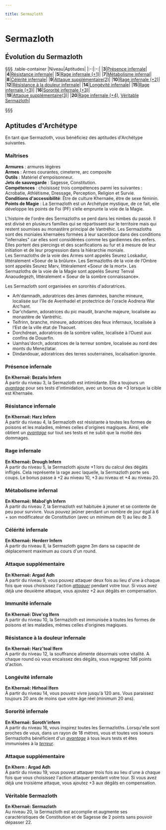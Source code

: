 ```yaml
---

title: Sermazloth
---
```

# Sermazloth   
## Évolution du Sermazloth  
§§§ .table-container
|Niveau|Aptitudes|
|:-:|:-:|
|**3**|[Présence infernale](#presence-infernale)|
|**4**|[Résistance infernale](#resistance-infernale)|
|**5**|[Rage infernale (+1)](#rage-infernale)|
|**7**|[Métabolisme infernal](#metabolisme-infernal)|
|**8**|[Célérité infernale](#celerite-infernale)|
|**9**|[Attaque supplémentaire(2)](#attaque-supplementaire)|
|**10**|[Rage infernale (+2)](#rage-infernale)|
|**12**|[Résistance à la douleur infernale](#resistance-a-la-douleur)|
|**14**|[Longévité infernale](#longevite-infernale)|
|**15**|[Rage infernale (+3)](#rage-infernale)|
|**16**|[Sororité infernale (+3)](#sororite-infernale)|  
|**19**|[Attaque supplémentaire(3)](#attaque-supplementaire)|
|**20**|[Rage infernale (+4)](#rage-infernale), [Véritable Sermazloth](#veritable-sermazloth)|

§§§

## Aptitudes d'Archétype  
En tant que Sermazloth, vous bénéficiez des aptitudes d'Archétype suivantes.

### Maîtrises  
**Armures** : armures légères  
**Armes** : Armes courantes, cimeterre, arc composite  
**Outils** : Matériel d'empoisonneur.    
**Jets de sauvegarde** : Sagesse, Constitution.    
**Compétences** : choisissez trois compétences parmi les suivantes : Acrobatie, Athlétisme, Dressage, Perception, Religion et Survie.    
**Conditions d'accessibilité**: Être de culture Khernaëe, être de sexe féminin.    
**Points de Magie** : La Sermazloth est un Archétype mystique, de ce fait, elle développe les points de Foi (PF) s’elle emprunte la voie de la Magie.  

L'histoire de l'ordre des Sermazloths se perd dans les nimbes du passé. Il est divisé en plusieurs familles qui se répartissent sur le territoire mais qui restent soumises au monastère principal de Vantréhic. Les Sermazloths sont des moniales khernaëes formées à leur sacerdoce dans des conditions "infernales" car elles sont considérées comme les gardiennes des enfers. Elles portent des piercings et des scarifications au fur et à mesure de leur initiation et de leur progression dans la hiérarchie moniale.     
Les Sermazloths de la voie des Armes sont appelés Seurez Loskadur, littéralement «Soeur de la brûlure». Les Sermazloths de la voie de l’Ombre sont appelés Seurez Marv, littéralement «Soeur de la mort». Les Sermazloths de la voie de la Magie sont appelés Seurez Tenval Anaoudegezh, littéralement « Soeur de la sombre connaissance».  

Les Sermazloth sont organisées en sororités d'adoratrices.

- Arh'damnadh, adoratrices des âmes damnées, banche mineure, localisée sur l'île de Avenhadel et protectrice de l'oracle Aodrena War Arc’hant.  
- Dar'chdamn, adoratrices du pic maudit, branche majeure, localisée au monastère de Vantréhic.  
- Teifrinn, branche, mineure, adoratrices des feux infernaux, localisée à l’Est de la ville état de Thaouet.  
- Dorchdrean, adoratrices de la sombre vallée, localisée à l’Ouest aux confins de Douarfin.  
- Uamhas'dorch, adoratrices de la terreur sombre, localisée au nord des monts du Menezlatar.  
- Dindandouar, adoratrices des terres souterraines, localisation ignorée.  

### Présence infernale  
**En Khernaë: Bezañs Infern**    
À partir du niveau 3,  la Sermazloth est intimidante. Elle a toujours un [_avantage_](/utiliser-les-caracteristiques/#avantage-et-desavantage) pour ses tests d'intimidation, avec un bonus de +3 lorsque la cible est Khernaëe.   

### Résistance infernale  
**En Khernaë: Harz Infern**    
À partir du niveau 4, la Sermazloth est résistante à toutes les formes de poisons et les maladies, mêmes celles d'origines magiques. Ainsi, elle obtient un [_avantage_](/utiliser-les-caracteristiques/#avantage-et-desavantage) sur tout ses tests et ne subit que la moitié des dommages.    


### Rage infernale
**En Khernaë: Drough Infern**  
À partir du niveau 5,  la Sermazloth ajoute +1 lors du calcul des dégâts infligés. Cela représente la rage avec laquelle, la Sermazloth porte ses coups. Le bonus passe à +2 au niveau 10, +3 au niveau et +4 au niveau 20.   

### Métabolisme infernal
**En Khernaë: Mabol'gh Infern**  
À partir du niveau 7, la Sermazloth est habituée à jeuner et se contente de peu pour survivre. Vous pouvez jeûner pendant un nombre de jour égal à 6 + son modificateur de Constitution (avec un minimum de 1) au lieu de 3.

### Célérité infernale
**En Khernaë: Herderr Infern**  
À partir du niveau 8,  la Sermazloth gagne 3m dans sa capacité de déplacement maximum au cours d'un round.

### Attaque supplémentaire  
**En Khernaë: Argad Adh**   
À partir du niveau 9, vous pouvez attaquer deux fois au lieu d'une à chaque fois que vous choisissez l'action [_attaquer_](/combattre/#attaquer) pendant votre tour. Si vous avez déjà une deuxième attaque, vous ajoutez +2 aux dégâts en compensation.

### Immunité infernale
**En Khernaë: Dive'cg Ifern**  
A partir du niveau 10, la Sermazloth est immunisée à toutes les formes de poisons et les maladies, mêmes celles d'origines magiques.

### Résistance à la douleur infernale
**En Khernaë: Harz'toal Ifern**  
A partir du niveau 12, la souffrance alimente désormais votre vitalité. A chaque round où vous encaissez des dégâts, vous regagnez 1d6 points d'action.  

### Longévité infernale
**En Khernaë: Hirhoal Ifern**  
À partir du niveau 14, vous pouvez vivre jusqu'à 120 ans. Vous paraissez toujours 20 ans de moins que votre âge réel (minimum 20 ans).  

### Sororité infernale  
**En Khernaë: Soroth'infern**  
A partir du niveau 16, vous inspirez toutes les Sermazloths. Lorsqu'elle sont proches de vous, dans un rayon de 18 mètres, vous et toutes vos soeurs Sermazloths bénéficient d'un [_avantage_](/utiliser-les-caracteristiques/#avantage-et-desavantage) à tous leurs tests et êtes immunisées à la [_terreur_](/gerer-la-sante-du-personnage/#terrorise).  

### Attaque supplémentaire  
**En Khern : Argad Adh**  
À partir du niveau 19, vous pouvez attaquer trois fois au lieu d'une à chaque fois que vous choisissez l'action attaquer pendant votre tour. Si vous avez déjà une troisième attaque, vous ajoutez +3 aux dégâts en compensation.  

### Véritable Sermazloth  
**En Khernaë: Sermazloth**  
Au niveau 20, la Sermazloth est accomplie et augmente ses caractéristiques de Constitution et de Sagesse de 2 points sans pouvoir dépasser 22.
